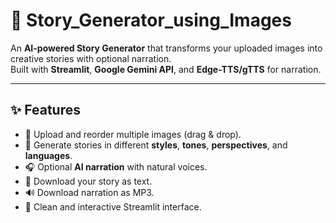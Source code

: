 # 📖 Story_Generator_using_Images

An **AI-powered Story Generator** that transforms your uploaded images into creative stories with optional narration.  
Built with **Streamlit**, **Google Gemini API**, and **Edge-TTS/gTTS** for narration.  

---

## ✨ Features
- 📂 Upload and reorder multiple images (drag & drop).  
- 📝 Generate stories in different **styles**, **tones**, **perspectives**, and **languages**.  
- 🎧 Optional **AI narration** with natural voices.  
- 📄 Download your story as text.  
- 🔊 Download narration as MP3.  
- 🎨 Clean and interactive Streamlit interface.
